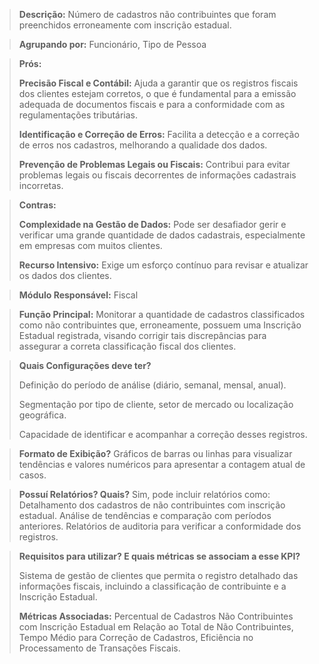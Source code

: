 > **Descrição:** Número de cadastros não contribuintes que foram preenchidos erroneamente com inscrição estadual.
 
> **Agrupando por:** Funcionário, Tipo de Pessoa

> **Prós:**
> 
> 
> **Precisão Fiscal e Contábil:** Ajuda a garantir que os registros fiscais dos clientes estejam corretos, o que é fundamental para a emissão adequada de documentos fiscais e para a conformidade com as regulamentações tributárias.
> 
> **Identificação e Correção de Erros:** Facilita a detecção e a correção de erros nos cadastros, melhorando a qualidade dos dados.
> 
> **Prevenção de Problemas Legais ou Fiscais:** Contribui para evitar problemas legais ou fiscais decorrentes de informações cadastrais incorretas.
> 

> **Contras:**
> 
> 
> **Complexidade na Gestão de Dados:** Pode ser desafiador gerir e verificar uma grande quantidade de dados cadastrais, especialmente em empresas com muitos clientes.
> 
> **Recurso Intensivo:** Exige um esforço contínuo para revisar e atualizar os dados dos clientes.
> 

> **Módulo Responsável:**
Fiscal
> 

> **Função Principal:**
Monitorar a quantidade de cadastros classificados como não contribuintes que, erroneamente, possuem uma Inscrição Estadual registrada, visando corrigir tais discrepâncias para assegurar a correta classificação fiscal dos clientes.
> 

> **Quais Configurações deve ter?**
> 
> 
> Definição do período de análise (diário, semanal, mensal, anual).
> 
> Segmentação por tipo de cliente, setor de mercado ou localização geográfica.
> 
> Capacidade de identificar e acompanhar a correção desses registros.
> 

> **Formato de Exibição?**
Gráficos de barras ou linhas para visualizar tendências e valores numéricos para apresentar a contagem atual de casos.
> 

> **Possuí Relatórios? Quais?**
Sim, pode incluir relatórios como:
Detalhamento dos cadastros de não contribuintes com inscrição estadual.
Análise de tendências e comparação com períodos anteriores.
Relatórios de auditoria para verificar a conformidade dos registros.
> 

> **Requisitos para utilizar? E quais métricas se associam a esse KPI?**
> 
> 
> Sistema de gestão de clientes que permita o registro detalhado das informações fiscais, incluindo a classificação de contribuinte e a Inscrição Estadual.
> 
> **Métricas Associadas:** 
> Percentual de Cadastros Não Contribuintes com Inscrição Estadual em Relação ao Total de Não Contribuintes, Tempo Médio para Correção de Cadastros, Eficiência no Processamento de Transações Fiscais.
>
